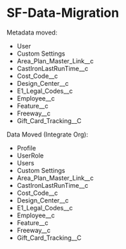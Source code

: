 # SF-Data-Migration

Metadata moved: 
- User
- Custom Settings
- Area_Plan_Master_Link__c
- CastIronLastRunTime__c
- Cost_Code__c
- Design_Center__c
- E1_Legal_Codes__c
- Employee__c
- Feature__c
- Freeway__c
- Gift_Card_Tracking__C

Data Moved (Integrate Org):
- Profile
- UserRole
- Users
- Custom Settings
- Area_Plan_Master_Link__c
- CastIronLastRunTime__c
- Cost_Code__c
- Design_Center__c
- E1_Legal_Codes__c
- Employee__c
- Feature__c
- Freeway__c
- Gift_Card_Tracking__C